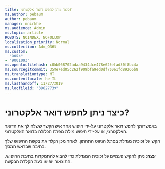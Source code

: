 ```yaml
---
title: כיצד ניתן לחפש דואר אלקטרוני?
ms.author: pebaum
author: pebaum
manager: mnirkhe
ms.audience: Admin
ms.topic: article
ROBOTS: NOINDEX, NOFOLLOW
localization_priority: Normal
ms.collection: Adm_O365
ms.custom:
- "3054"
- "9001093"
ms.openlocfilehash: c0bb068702adaa9434dce478e626efad30f8bc4a
ms.sourcegitcommit: 358e7ed05c262f909bfa9ed0df730e1fd89266b8
ms.translationtype: MT
ms.contentlocale: he-IL
ms.lasthandoff: 11/27/2019
ms.locfileid: "39627739"
---
```

# <a name="how-do-i-search-for-an-email"></a>כיצד ניתן לחפש דואר אלקטרוני?

באפשרותך לחפש דואר אלקטרוני על-ידי חיפוש אחר איש הקשר ששלח לך את הדואר האלקטרוני, או על-ידי חיפוש מילת מפתח הכלולה בדואר האלקטרוני.

הקש על זכוכית מגדלת בסרגל הניווט התחתון. לאחר מכן הקלד את בקשת החיפוש שלך בתיבה שבראש המסך. 

**עצה:** ניתן להקיש פעמיים על זכוכית המגדלת כדי להביא להתמקדות בתיבת החיפוש. התוצאות יופיעו בעת הקלדת הבקשה. 
